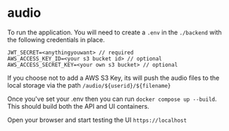 # audio

To run the application.
You will need to create a `.env` in the `./backend` with the following credentials in place.

```env
JWT_SECRET=<anythingyouwant> // required
AWS_ACCESS_KEY_ID=<your s3 bucket id> // optional
AWS_ACCESS_SECRET_KEY=<your own s3 bucket> // optional
```

If you choose not to add a AWS S3 Key, its will push the audio files to the local storage via the path `/audio/${userid}/${filename}`

Once you've set your .env then you can run `docker compose up --build`. This should build both the API and UI containers.

Open your browser and start testing the UI `https://localhost`

